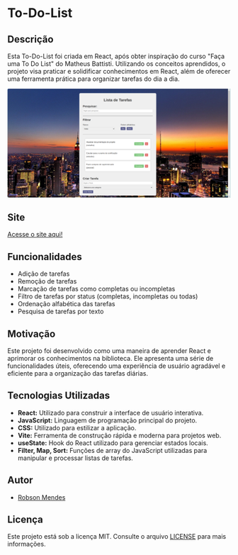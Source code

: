 # To-Do-List


## Descrição

Esta To-Do-List foi criada em React, após obter inspiração do curso "Faça uma To Do List" do Matheus Battisti. Utilizando os conceitos aprendidos, o projeto visa praticar e solidificar conhecimentos em React, além de oferecer uma ferramenta prática para organizar tarefas do dia a dia.

![To-Do-List](image.png)

##  Site
[Acesse o site aqui!](https://to-do-list-peach-nu.vercel.app/)

## Funcionalidades

- Adição de tarefas
- Remoção de tarefas
- Marcação de tarefas como completas ou incompletas
- Filtro de tarefas por status (completas, incompletas ou todas)
- Ordenação alfabética das tarefas
- Pesquisa de tarefas por texto

## Motivação

Este projeto foi desenvolvido como uma maneira de aprender React e aprimorar os conhecimentos na biblioteca. Ele apresenta uma série de funcionalidades úteis, oferecendo uma experiência de usuário agradável e eficiente para a organização das tarefas diárias.


## Tecnologias Utilizadas

- **React:** Utilizado para construir a interface de usuário interativa.
- **JavaScript:** Linguagem de programação principal do projeto.
- **CSS:** Utilizado para estilizar a aplicação.
- **Vite:** Ferramenta de construção rápida e moderna para projetos web.
- **useState:** Hook do React utilizado para gerenciar estados locais.
- **Filter, Map, Sort:** Funções de array do JavaScript utilizadas para manipular e processar listas de tarefas.

## Autor

- [Robson Mendes](https://github.com/RobsonMendes37)

## Licença

Este projeto está sob a licença MIT. Consulte o arquivo [LICENSE](LICENSE) para mais informações.
